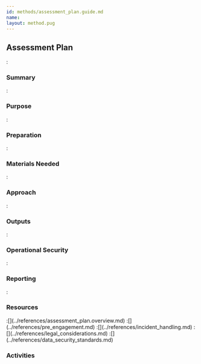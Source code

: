 ```yaml
---
id: methods/assessment_plan.guide.md
name: 
layout: method.pug
---
```

## Assessment Plan

:[](../methods/assessment_plan/quote.md)
### Summary

:[](../methods/assessment_plan/summary.md)
### Purpose

:[](../methods/assessment_plan/purpose.md)
### Preparation

<?trainer resources?>

:[](../methods/assessment_plan/preparation.md)
### Materials Needed

:[](../methods/assessment_plan/materials_needed.md)
### Approach

:[](../methods/assessment_plan/approach.md)
### Outputs

:[](../methods/assessment_plan/output.md)
### Operational Security

:[](../methods/assessment_plan/operational_security.md)
### Reporting 

:[](../methods/assessment_plan/reporting.md)
### Resources
<div class="greybox">
:[](../references/assessment_plan.overview.md)
:[](../references/pre_engagement.md)
:[](../references/incident_handling.md)
:[](../references/legal_considerations.md)
:[](../references/data_security_standards.md)
</div>

### Activities


